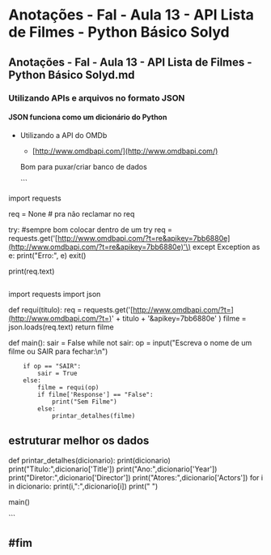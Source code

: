 # Anotações - Fal - Aula 13 - API Lista de Filmes - Python Básico Solyd

## Anotações - Fal - Aula 13 - API Lista de Filmes - Python Básico Solyd.md

### Utilizando APIs e arquivos no formato JSON

#### JSON funciona como um dicionário do Python

* Utilizando a API do OMDb

  * [http://www.omdbapi.com/](http://www.omdbapi.com/)

  Bom para puxar/criar banco de dados

  \`\`\`

import requests

req = None \# pra não reclamar no req

try: \#sempre bom colocar dentro de um try req = requests.get\('[http://www.omdbapi.com/?t=re&apikey=7bb6880e](http://www.omdbapi.com/?t=re&apikey=7bb6880e)'\) except Exception as e: print\("Erro:", e\) exit\(\)

print\(req.text\)

```text

```

import requests import json

def requi\(titulo\): req = requests.get\('[http://www.omdbapi.com/?t=](http://www.omdbapi.com/?t=)' + titulo + '&apikey=7bb6880e' \) filme = json.loads\(req.text\) return filme

def main\(\): sair = False while not sair: op = input\("Escreva o nome de um filme ou SAIR para fechar:\n"\)

```text
    if op == "SAIR":
        sair = True
    else:
        filme = requi(op)
        if filme['Response'] == "False":
            print("Sem Filme")
        else:
            printar_detalhes(filme)
```

## estruturar melhor os dados

def printar\_detalhes\(dicionario\): print\(dicionario\) print\("Título:",dicionario\['Title'\]\) print\("Ano:",dicionario\['Year'\]\) print\("Diretor:",dicionario\['Director'\]\) print\("Atores:",dicionario\['Actors'\]\) for i in dicionario: print\(i,":",dicionario\[i\]\) print\(" "\)

main\(\)

\`\`\`

## \#fim

